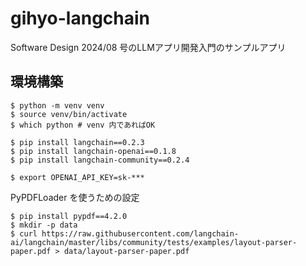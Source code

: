 # gihyo-langchain

Software Design 2024/08 号のLLMアプリ開発入門のサンプルアプリ

## 環境構築

```shell
$ python -m venv venv
$ source venv/bin/activate
$ which python # venv 内であればOK

$ pip install langchain==0.2.3
$ pip install langchain-openai==0.1.8
$ pip install langchain-community==0.2.4
```

```shell
$ export OPENAI_API_KEY=sk-***
```

PyPDFLoader を使うための設定

```shell
$ pip install pypdf==4.2.0
$ mkdir -p data
$ curl https://raw.githubusercontent.com/langchain-ai/langchain/master/libs/community/tests/examples/layout-parser-paper.pdf > data/layout-parser-paper.pdf
```


